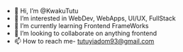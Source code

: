 - 👋 Hi, I’m @KwakuTutu
- 👀 I’m interested in WebDev, WebApps, UI/UX, FullStack
- 🌱 I’m currently learning Frontend FrameWorks
- 💞️ I’m looking to collaborate on anything frontend
- 📫 How to reach me- tutuyiadom93@gmail.com

<!---
KwakuTutu/KwakuTutu is a ✨ special ✨ repository because its `README.md` (this file) appears on your GitHub profile.
You can click the Preview link to take a look at your changes.
--->
